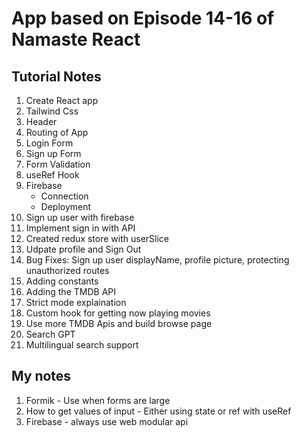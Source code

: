 # App based on Episode 14-16 of Namaste React

## Tutorial Notes
1. Create React app
2. Tailwind Css
3. Header
4. Routing of App
5. Login Form
6. Sign up Form 
7. Form Validation
8. useRef Hook
9. Firebase
    - Connection
    - Deployment
10. Sign up user with firebase
11. Implement sign in with API
12. Created redux store with userSlice
13. Udpate profile and Sign Out
14. Bug Fixes: Sign up user displayName, profile picture, protecting unauthorized routes
15. Adding constants
16. Adding the TMDB API
17. Strict mode explaination
18. Custom hook for getting now playing movies
19. Use more TMDB Apis and build browse page
20. Search GPT
21. Multilingual search support



## My notes
1. Formik - Use when forms are large
2. How to get values of input - Either using state or ref with useRef
3. Firebase - always use web modular api